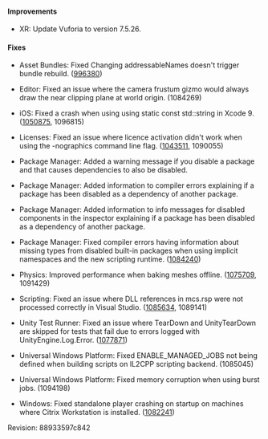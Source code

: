 #### Improvements

*   XR: Update Vuforia to version 7.5.26.

#### Fixes

*   Asset Bundles: Fixed Changing addressableNames doesn't trigger bundle rebuild. ([996380](https://issuetracker.unity3d.com/issues/changing-addressablenames-doesnt-trigger-bundle-rebuild))
    
*   Editor: Fixed an issue where the camera frustum gizmo would always draw the near clipping plane at world origin. (1084269)
    
*   iOS: Fixed a crash when using using static const std::string in Xcode 9. ([1050875](https://issuetracker.unity3d.com/issues/ios-native-static-const-std-string-causes-crash-in-signal-sigkill-when-using-xcode-9), 1096815)
    
*   Licenses: Fixed an issue where licence activation didn't work when using the -nographics command line flag. ([1043511](https://issuetracker.unity3d.com/issues/using-nographics-causes-a-command-line-license-activation-to-fail), 1090055)
    
*   Package Manager: Added a warning message if you disable a package and that causes dependencies to also be disabled.
    
*   Package Manager: Added information to compiler errors explaining if a package has been disabled as a dependency of another package.
    
*   Package Manager: Added information to info messages for disabled components in the inspector explaining if a package has been disabled as a dependency of another package.
    
*   Package Manager: Fixed compiler errors having information about missing types from disabled built-in packages when using implicit namespaces and the new scripting runtime. ([1084240](https://issuetracker.unity3d.com/issues/dot-net-4-dot-x-instead-of-showing-which-package-needs-to-be-enabled-to-fix-compiler-error-general-missing-assembly-error-is-thrown))
    
*   Physics: Improved performance when baking meshes offline. ([1075709](https://issuetracker.unity3d.com/issues/excessive-load-time-or-build-time-for-high-poly-scenes-with-meshcollider), 1091429)
    
*   Scripting: Fixed an issue where DLL references in mcs.rsp were not processed correctly in Visual Studio. ([1085634](https://issuetracker.unity3d.com/issues/dll-references-in-mcs-dot-rsp-dont-trigger-errors-in-editor-only-in-vs), 1089141)
    
*   Unity Test Runner: Fixed an issue where TearDown and UnityTearDown are skipped for tests that fail due to errors logged with UnityEngine.Log.Error. ([1077871](https://issuetracker.unity3d.com/issues/testrunner-tests-are-not-torn-down-properly-when-they-fail-due-to-logging-an-error))
    
*   Universal Windows Platform: Fixed ENABLE\_MANAGED\_JOBS not being defined when building scripts on IL2CPP scripting backend. (1085045)
    
*   Universal Windows Platform: Fixed memory corruption when using burst jobs. (1094198)
    
*   Windows: Fixed standalone player crashing on startup on machines where Citrix Workstation is installed. ([1082241](https://issuetracker.unity3d.com/issues/unity-2018-dot-2-7f1-windows-standalone-crash-on-first-run-due-to-unityplayer-dot-dll-access-violation))
    

Revision: 88933597c842